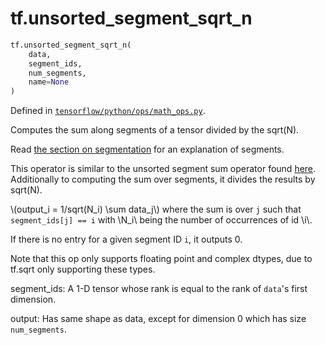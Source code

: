 <div itemscope itemtype="http://developers.google.com/ReferenceObject">
<meta itemprop="name" content="tf.unsorted_segment_sqrt_n" />
<meta itemprop="path" content="Stable" />
</div>

# tf.unsorted_segment_sqrt_n

``` python
tf.unsorted_segment_sqrt_n(
    data,
    segment_ids,
    num_segments,
    name=None
)
```



Defined in [`tensorflow/python/ops/math_ops.py`](https://www.tensorflow.org/code/tensorflow/python/ops/math_ops.py).

Computes the sum along segments of a tensor divided by the sqrt(N).

Read [the section on
segmentation](https://tensorflow.org/api_guides/python/math_ops#segmentation)
for an explanation of segments.

This operator is similar to the unsorted segment sum operator found
[here](../../../api_docs/python/math_ops.md#UnsortedSegmentSum).
Additionally to computing the sum over segments, it divides the results by
sqrt(N).

\\(output_i = 1/sqrt(N_i) \sum data_j\\) where the sum is over `j` such
that `segment_ids[j] == i` with \\N_i\\ being the number of occurrences
of id \\i\\.

If there is no entry for a given segment ID `i`, it outputs 0.

Note that this op only supports floating point and complex dtypes,
due to tf.sqrt only supporting these types.

segment_ids: A 1-D tensor whose rank is equal to the rank of `data`'s
first dimension.

output: Has same shape as data, except for dimension 0 which
has size `num_segments`.